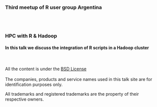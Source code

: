 
### __Third meetup of R user group Argentina__
<BR><BR>
### HPC with R & Hadoop

#### In this talk we discuss the integration of R scripts in a Hadoop cluster

<BR><BR>
All the content is under the [BSD License](https://github.com/aRstats/talks/blob/master/2015/HPC_with_R_and_Hadoop/LICENSE)
<BR><BR>
The companies, products and service names used in this talk site are for identification purposes only. 

All trademarks and registered trademarks are the property of their respective owners.
